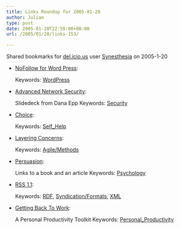 ```yaml
---
title: Links Roundup for 2005-01-20
author: Julian
type: post
date: 2005-01-20T22:59:00+00:00
url: /2005/01/20/links-153/

---
```

Shared bookmarks for [del.icio.us][1] user  [Synesthesia][2] on 2005-1-20

  * [NoFollow for Word Press][3]:
   
    Keywords: [WordPress][4]
  * [Advanced Network Security][5]:
  
    Slidedeck from Dana Epp Keywords: [Security][6]
  * [Choice][7]:
   
    Keywords: [Self_Help][8]
  * [Layering Concerns][9]:
   
    Keywords: [Agile/Methods][10]
  * [Persuasion][11]:
  
    Links to a book and an article Keywords: [Psychology][12]
  * [RSS 1.1][13]:
   
    Keywords: [RDF][14], [Syndication/Formats][15], [XML][16]
  * [Getting Back To Work][17]:
  
    A Personal Productivity Toolkit Keywords: [Personal_Productivity][18]

 [1]: http://del.icio.us/
 [2]: http://del.icio.us/synesthesia
 [3]: http://alex.halavais.net/news/index.php?p=1021 "http://alex.halavais.net/news/index.php?p=1021"
 [4]: http://del.icio.us/synesthesia/WordPress
 [5]: http://silverstr.ufies.org/blog/archives/000776.html "http://silverstr.ufies.org/blog/archives/000776.html"
 [6]: http://del.icio.us/synesthesia/Security
 [7]: http://thinkblade.typepad.com/upgradeyourmind/2005/01/the_choice_is_y.html "http://thinkblade.typepad.com/upgradeyourmind/2005/01/the_choice_is_y.html"
 [8]: http://del.icio.us/synesthesia/Self_Help
 [9]: http://www.agilemanagement.net/Articles/Weblog/LayeringConcerns.html "http://www.agilemanagement.net/Articles/Weblog/LayeringConcerns.html"
 [10]: http://del.icio.us/synesthesia/Agile/Methods
 [11]: http://www.clarkeching.com/2005/01/persuasion.html "http://www.clarkeching.com/2005/01/persuasion.html"
 [12]: http://del.icio.us/synesthesia/Psychology
 [13]: http://www.inamidst.com/rss1.1/ "http://www.inamidst.com/rss1.1/"
 [14]: http://del.icio.us/synesthesia/RDF
 [15]: http://del.icio.us/synesthesia/Syndication/Formats
 [16]: http://del.icio.us/synesthesia/XML
 [17]: http://www.kuro5hin.org/story/2005/1/18/153331/505 "http://www.kuro5hin.org/story/2005/1/18/153331/505"
 [18]: http://del.icio.us/synesthesia/Personal_Productivity